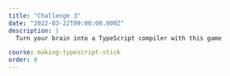 ```yaml
---
title: "Challenge 3"
date: "2022-03-22T09:00:00.000Z"
description: |
  Turn your brain into a TypeScript compiler with this game

course: making-typescript-stick
order: 8
---
```

